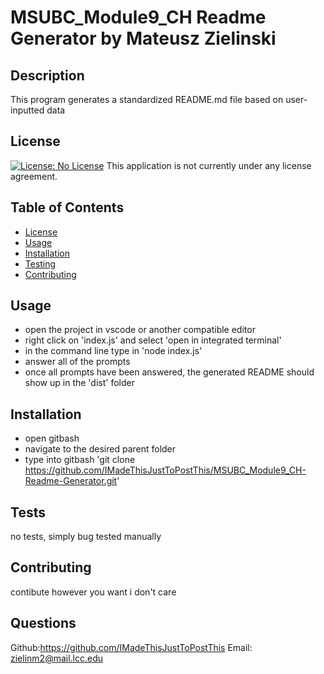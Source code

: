 
  # MSUBC_Module9_CH Readme Generator by Mateusz Zielinski
  ## Description
  This program generates a standardized README.md file based on
  user-inputted data
  ## License
  [![License: No License](https://img.shields.io/badge/License--lightgrey.svg)](https://opensource.org/licenses/)
  This application is not currently under any license agreement.
  ## Table of Contents
  - [License](#License)
  - [Usage](#Usage)
  - [Installation](#Installation)
  - [Testing](#Testing)
  - [Contributing](#Contributing)
  ## Usage
  - open the project in vscode or another compatible editor
  - right click on 'index.js' and select 'open in integrated terminal'
  - in the command line type in 'node index.js'
  - answer all of the prompts
  - once all prompts have been answered, the generated README should
  show up in the 'dist' folder
  ## Installation
  - open gitbash
  - navigate to the desired parent folder
  - type into gitbash 'git clone
  https://github.com/IMadeThisJustToPostThis/MSUBC_Module9_CH-Readme-Generator.git'
  ## Tests
  no tests, simply bug tested manually
  ## Contributing
  contibute however you want i don't care
  ## Questions
  Github:<https://github.com/IMadeThisJustToPostThis>
  Email: zielinm2@mail.lcc.edu
  